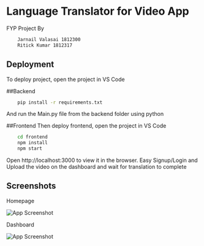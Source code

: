 # Language Translator for Video App


FYP Project By
```bash
    Jarnail Valasai 1812300
    Ritick Kumar 1812317
```



## Deployment

To deploy project, open the project in VS Code

##Backend
```bash
    pip install -r requirements.txt
```

And run the Main.py file from the backend folder using python

##Frontend
Then deploy frontend, open the project in VS Code

```bash
    cd frontend
    npm install
    npm start
```
Open http://localhost:3000 to view it in the browser.
Easy Signup/Login and Upload the video on the dashboard and wait for translation to complete


## Screenshots
Homepage


![App Screenshot](https://i.ibb.co/drfk59Y/Screenshot-2022-09-26-at-9-25-07-AM.png)



Dashboard


![App Screenshot](https://i.ibb.co/r0dFy55/Whats-App-Image-2022-09-26-at-9-20-14-AM.jpg)


